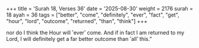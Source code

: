 +++
title = 'Surah 18, Verses 36'
date = '2025-08-30'
weight = 2176
surah = 18
ayah = 36
tags = ["better", "come", "definitely", "ever", "fact", "get", "hour", "lord", "outcome", "returned", "than", "think"]
+++

nor do I think the Hour will ˹ever˺ come. And if in fact I am returned to my Lord, I will definitely get a far better outcome than ˹all˺ this.”